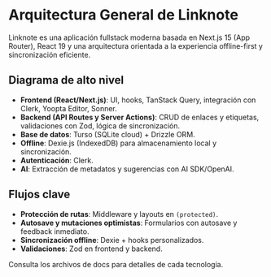 # Arquitectura General de Linknote

Linknote es una aplicación fullstack moderna basada en Next.js 15 (App Router), React 19 y una arquitectura orientada a la experiencia offline-first y sincronización eficiente.

## Diagrama de alto nivel

- **Frontend (React/Next.js)**: UI, hooks, TanStack Query, integración con Clerk, Yoopta Editor, Sonner.
- **Backend (API Routes y Server Actions)**: CRUD de enlaces y etiquetas, validaciones con Zod, lógica de sincronización.
- **Base de datos**: Turso (SQLite cloud) + Drizzle ORM.
- **Offline**: Dexie.js (IndexedDB) para almacenamiento local y sincronización.
- **Autenticación**: Clerk.
- **AI**: Extracción de metadatos y sugerencias con AI SDK/OpenAI.

## Flujos clave

- **Protección de rutas**: Middleware y layouts en `(protected)`.
- **Autosave y mutaciones optimistas**: Formularios con autosave y feedback inmediato.
- **Sincronización offline**: Dexie + hooks personalizados.
- **Validaciones**: Zod en frontend y backend.

Consulta los archivos de docs para detalles de cada tecnología.
